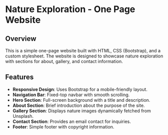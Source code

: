 # Nature Exploration - One Page Website

## Overview
This is a simple one-page website built with HTML, CSS (Bootstrap), and a custom stylesheet. The website is designed to showcase nature exploration with sections for about, gallery, and contact information.

## Features
- **Responsive Design**: Uses Bootstrap for a mobile-friendly layout.
- **Navigation Bar**: Fixed-top navbar with smooth scrolling.
- **Hero Section**: Full-screen background with a title and description.
- **About Section**: Brief introduction about the purpose of the site.
- **Gallery Section**: Displays nature images dynamically fetched from Unsplash.
- **Contact Section**: Provides an email contact for inquiries.
- **Footer**: Simple footer with copyright information.
